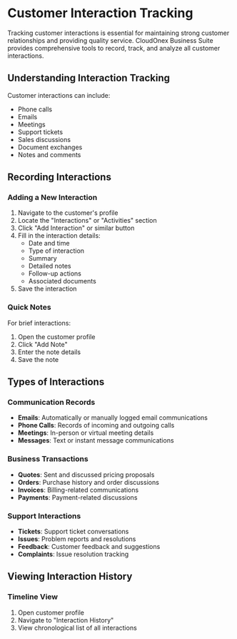 # Customer Interaction Tracking

Tracking customer interactions is essential for maintaining strong customer relationships and providing quality service. CloudOnex Business Suite provides comprehensive tools to record, track, and analyze all customer interactions.

## Understanding Interaction Tracking

Customer interactions can include:

- Phone calls
- Emails
- Meetings
- Support tickets
- Sales discussions
- Document exchanges
- Notes and comments

## Recording Interactions

### Adding a New Interaction

1.  Navigate to the customer's profile
2.  Locate the "Interactions" or "Activities" section
3.  Click "Add Interaction" or similar button
4.  Fill in the interaction details:
    - Date and time
    - Type of interaction
    - Summary
    - Detailed notes
    - Follow-up actions
    - Associated documents
5.  Save the interaction

### Quick Notes

For brief interactions:

1.  Open the customer profile
2.  Click "Add Note"
3.  Enter the note details
4.  Save the note

## Types of Interactions

### Communication Records

- **Emails**: Automatically or manually logged email communications
- **Phone Calls**: Records of incoming and outgoing calls
- **Meetings**: In-person or virtual meeting details
- **Messages**: Text or instant message communications

### Business Transactions

- **Quotes**: Sent and discussed pricing proposals
- **Orders**: Purchase history and order discussions
- **Invoices**: Billing-related communications
- **Payments**: Payment-related discussions

### Support Interactions

- **Tickets**: Support ticket conversations
- **Issues**: Problem reports and resolutions
- **Feedback**: Customer feedback and suggestions
- **Complaints**: Issue resolution tracking

## Viewing Interaction History

### Timeline View

1.  Open customer profile
2.  Navigate to "Interaction History"
3.  View chronological list of all interactions
